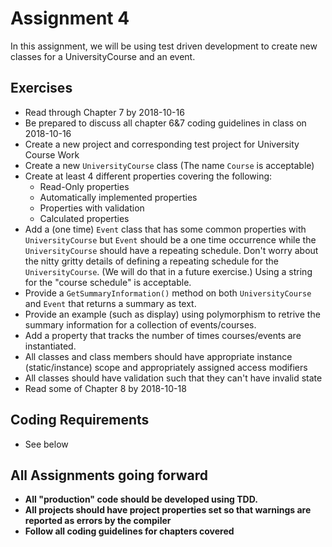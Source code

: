 # Assignment 4

In this assignment, we will be using test driven development to create new classes for a UniversityCourse and an event.

## Exercises

* Read through Chapter 7 by 2018-10-16
* Be prepared to discuss all chapter 6&7 coding guidelines in class on 2018-10-16
* Create a new project and corresponding test project for University Course Work
* Create a new `UniversityCourse` class (The name `Course` is acceptable)
* Create at least 4 different properties covering the following:
  * Read-Only properties
  * Automatically implemented properties
  * Properties with validation
  * Calculated properties
* Add a (one time) `Event` class that has some common properties with `UniversityCourse` but `Event` should be a one time occurrence while the `UniversityCourse` should have a repeating schedule. Don't worry about the nitty gritty details of defining a repeating schedule for the `UniversityCourse`.  (We will do that in a future exercise.)  Using a string for the "course schedule" is acceptable.
* Provide a `GetSummaryInformation()` method on both `UniversityCourse` and `Event` that returns a summary as text.
* Provide an example (such as display) using polymorphism to retrive the summary information for a collection of events/courses.
* Add a property that tracks the number of times courses/events are instantiated.
* All classes and class members should have appropriate instance (static/instance) scope and appropriately assigned access modifiers
* All classes should have validation such that they can't have invalid state
* Read some of Chapter 8 by 2018-10-18

## Coding Requirements

* See below

## All Assignments going forward

* **All "production" code should be developed using TDD.**
* **All projects should have project properties set so that warnings are reported as errors by the compiler**
* **Follow all coding guidelines for chapters covered**
